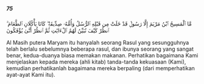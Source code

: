 ##### 75

<span class="ayah">مَّا ٱلْمَسِيحُ ٱبْنُ مَرْيَمَ إِلَّا رَسُولٌۭ قَدْ خَلَتْ مِن قَبْلِهِ ٱلرُّسُلُ وَأُمُّهُۥ صِدِّيقَةٌۭ ۖ كَانَا يَأْكُلَانِ ٱلطَّعَامَ ۗ ٱنظُرْ كَيْفَ نُبَيِّنُ لَهُمُ ٱلْءَايَٰتِ ثُمَّ ٱنظُرْ أَنَّىٰ يُؤْفَكُونَ</span>

<span class="ayah_translation">Al Masih putera Maryam itu hanyalah seorang Rasul yang sesungguhnya telah berlalu sebelumnya beberapa rasul, dan ibunya seorang yang sangat benar, kedua-duanya biasa memakan makanan. Perhatikan bagaimana Kami menjelaskan kepada mereka (ahli kitab) tanda-tanda kekuasaan (Kami), kemudian perhatikanlah bagaimana mereka berpaling (dari memperhatikan ayat-ayat Kami itu).</span>
